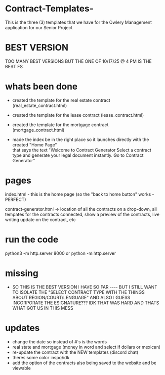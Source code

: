# Contract-Templates-
This is the three (3) templates that we have for the Owlery Management application for our Senior Project 

# BEST VERSION 
TOO MANY BEST VERSIONS BUT THE ONE OF 10/17/25 @ 4 PM IS THE BEST FS

# whats been done
- created the template for the real estate contract (real_estate_contract.html) 
- created the template for the lease contract (lease_contract.html)
- created the template for the mortgage contract (mortgage_contract.html)

- made the index be in the right place so it launches directly with the created "Home Page"     
    that says the text "Welcome to Contract Generator
                Select a contract type and generate your legal document instantly.
                            Go to Contract Generator"


# pages 
index.html - this is the home page (so the "back to home button" works - PERFECT)

contract-generator.html -> location of all the contracts on a drop-down, all tempates for the contracts connected, 
    show a preview of the contracts, live writing update on the contract, etc 

# run the code 
python3 -m http.server 8000
or
python -m http.server


# missing
- SO THIS IS THE BEST VERSION I HAVE SO FAR ---- BUT I STILL WANT TO ISOLATE THE "SELECT CONTRACT TYPE WITH THE THINGS ABOUT REGION/COURT/LENGUAGE" AND ALSO I GUESS INCORPORATE THE ESIGNATURE??? IDK THAT WAS HARD AND THATS WHAT GOT US IN THIS MESS


# updates 
- change the date so instead of #'s is the words 
- real state and mortgage (money in word and select if dollars or mexican)
- re-update the contract with the NEW templates (discord chat)
- theres some color inspo/idk 
- add the option of the contracts also being saved to the website and be viewable 